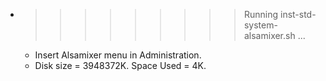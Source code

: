 * >>>>>>>>> Running inst-std-system-alsamixer.sh ...
  * Insert Alsamixer menu in Administration.
  * Disk size = 3948372K. Space Used = 4K.
